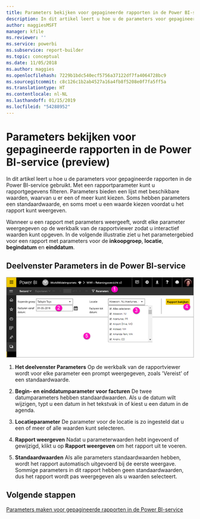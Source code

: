 ```yaml
---
title: Parameters bekijken voor gepagineerde rapporten in de Power BI-service (preview)
description: In dit artikel leert u hoe u de parameters voor gepagineerde rapporten in de Power BI-service gebruikt.
author: maggiesMSFT
manager: kfile
ms.reviewer: ''
ms.service: powerbi
ms.subservice: report-builder
ms.topic: conceptual
ms.date: 11/05/2018
ms.author: maggies
ms.openlocfilehash: 7229b1bdc540ecf5756a37122df7fa4064728bc9
ms.sourcegitcommit: c8c126c1b2ab4527a16a4fb8f5208e0f7fa5ff5a
ms.translationtype: HT
ms.contentlocale: nl-NL
ms.lasthandoff: 01/15/2019
ms.locfileid: "54288952"
---
```

# <a name="view-parameters-for-paginated-reports-in-the-power-bi-service-preview"></a>Parameters bekijken voor gepagineerde rapporten in de Power BI-service (preview)

In dit artikel leert u hoe u de parameters voor gepagineerde rapporten in de Power BI-service gebruikt.  Met een rapportparameter kunt u rapportgegevens filteren. Parameters bieden een lijst met beschikbare waarden, waarvan u er een of meer kunt kiezen. Soms hebben parameters een standaardwaarde, en soms moet u een waarde kiezen voordat u het rapport kunt weergeven.  

Wanneer u een rapport met parameters weergeeft, wordt elke parameter weergegeven op de werkbalk van de rapportviewer zodat u interactief waarden kunt opgeven. In de volgende illustratie ziet u het parametergebied voor een rapport met parameters voor de **inkoopgroep**, **locatie**, **begindatum** en **einddatum**.  

## <a name="parameters-pane-in-the-power-bi-service"></a>Deelvenster Parameters in de Power BI-service

![Gepagineerd rapport met parameters weergeven](media/paginated-reports-view-parameters/power-bi-paginated-view-parameters.png)
  
1.  **Het deelvenster Parameters** Op de werkbalk van de rapportviewer wordt voor elke parameter een prompt weergegeven, zoals 'Vereist' of een standaardwaarde.    
  
2.  **Begin- en einddatumparameter voor facturen** De twee datumparameters hebben standaardwaarden. Als u de datum wilt wijzigen, typt u een datum in het tekstvak in of kiest u een datum in de agenda.  
  
3.  **Locatieparameter** De parameter voor de locatie is zo ingesteld dat u een of meer of alle waarden kunt selecteren. 
  
4.  **Rapport weergeven** Nadat u parameterwaarden hebt ingevoerd of gewijzigd, klikt u op **Rapport weergeven** om het rapport uit te voeren. 

5. **Standaardwaarden** Als alle parameters standaardwaarden hebben, wordt het rapport automatisch uitgevoerd bij de eerste weergave. Sommige parameters in dit rapport hebben geen standaardwaarden, dus het rapport wordt pas weergegeven als u waarden selecteert.  

## <a name="next-steps"></a>Volgende stappen

[Parameters maken voor gepagineerde rapporten in de Power BI-service](paginated-reports-parameters.md)
